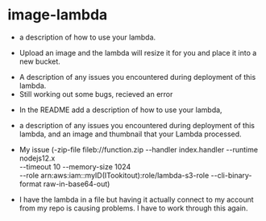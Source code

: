 # image-lambda

- a description of how to use your lambda.
* Upload an image and the lambda will resize it for you and place it into a new bucket.

- A description of any issues you encountered during deployment of this lambda.
- Still working out some bugs, recieved an error

* In the README add a description of how to use your lambda,
- a description of any issues you encountered during deployment of this lambda, and an image and thumbnail that your Lambda processed.

- My issue (-zip-file fileb://function.zip --handler index.handler --runtime nodejs12.x \
--timeout 10 --memory-size 1024 \
--role arn:aws:iam::myID(ITookitout):role/lambda-s3-role --cli-binary-format raw-in-base64-out)
- I have the lambda in a file but having it actually connect to my account from my repo is causing problems.  I have to work through this again.